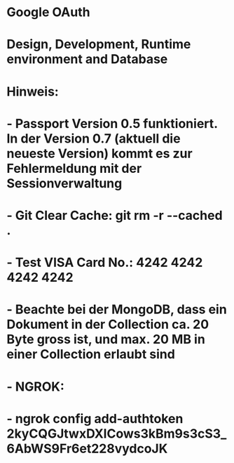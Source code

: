 # Google OAuth
# Design, Development, Runtime environment and Database
# Hinweis:
# - Passport Version 0.5 funktioniert. In der Version 0.7 (aktuell die neueste Version) kommt es zur Fehlermeldung mit der Sessionverwaltung
# - Git Clear Cache: git rm -r --cached .
# - Test VISA Card No.: 4242 4242 4242 4242
# - Beachte bei der MongoDB, dass ein Dokument in der Collection ca. 20 Byte gross ist, und max. 20 MB in einer Collection erlaubt sind
# - NGROK:
# - ngrok config add-authtoken 2kyCQGJtwxDXlCows3kBm9s3cS3_6AbWS9Fr6et228vydcoJK